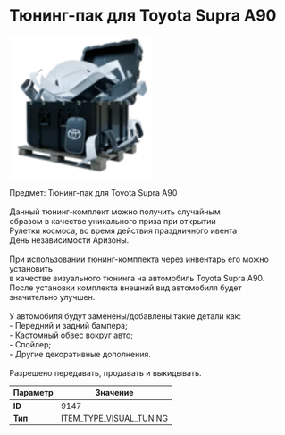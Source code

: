 # Тюнинг-пак для Toyota Supra A90

![Item Image](../img/9147.webp?raw=true)

Предмет: Тюнинг-пак для Toyota Supra A90<br><br>Данный тюнинг-комплект можно получить случайным<br>образом в качестве уникального приза при открытии<br>Рулетки космоса, во время действия праздничного ивента<br>День независимости Аризоны.<br><br>При использовании тюнинг-комплекта через инвентарь его можно установить<br>в качестве визуального тюнинга на автомобиль Toyota Supra A90.<br>После установки комплекта внешний вид автомобиля будет значительно улучшен.<br><br>У автомобиля будут заменены/добавлены такие детали как:<br>  - Передний и задний бампера;<br>  - Кастомный обвес вокруг авто;<br>  - Спойлер;<br>  - Другие декоративные дополнения.<br><br>Разрешено передавать, продавать и выкидывать.


| Параметр | Значение |
|----------|----------|
| **ID** | 9147 |
| **Тип** | ITEM_TYPE_VISUAL_TUNING |

